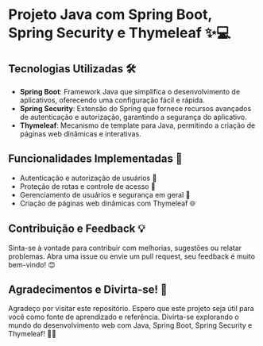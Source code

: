  <h1>Projeto Java com Spring Boot, Spring Security e Thymeleaf ✨💻</h1>

  <h2>Tecnologias Utilizadas 🛠️</h2>
  <ul>
    <li><strong>Spring Boot</strong>: Framework Java que simplifica o desenvolvimento de aplicativos, oferecendo uma configuração fácil e rápida.</li>
    <li><strong>Spring Security</strong>: Extensão do Spring que fornece recursos avançados de autenticação e autorização, garantindo a segurança do aplicativo.</li>
    <li><strong>Thymeleaf</strong>: Mecanismo de template para Java, permitindo a criação de páginas web dinâmicas e interativas.</li>
  </ul>

  <h2>Funcionalidades Implementadas 🚀</h2>
  <ul>
    <li>Autenticação e autorização de usuários 🔐</li>
    <li>Proteção de rotas e controle de acesso 🚧</li>
    <li>Gerenciamento de usuários e segurança em geral 🤝</li>
    <li>Criação de páginas web dinâmicas com Thymeleaf 🌐</li>
  </ul>

  <h2>Contribuição e Feedback 💡</h2>
  <p>Sinta-se à vontade para contribuir com melhorias, sugestões ou relatar problemas. Abra uma issue ou envie um pull request, seu feedback é muito bem-vindo! 😊</p>

  <h2>Agradecimentos e Divirta-se! 🙌</h2>
  <p>Agradeço por visitar este repositório. Espero que este projeto seja útil para você como fonte de aprendizado e referência. Divirta-se explorando o mundo do desenvolvimento web com Java, Spring Boot, Spring Security e Thymeleaf! 🎉✨</p>
</body>
</html>
